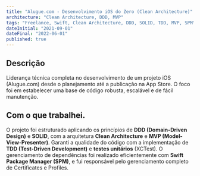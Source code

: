 ```yaml
---
title: "Alugue.com - Desenvolvimento iOS do Zero (Clean Architecture)"
architecture: "Clean Architecture, DDD, MVP"
tags: "Freelance, Swift, Clean Architecture, DDD, SOLID, TDD, MVP, SPM"
dateInitial: "2021-09-01"
dateFinal: "2022-06-01"
published: true
---
```


## Descrição

Liderança técnica completa no desenvolvimento de um projeto iOS (Alugue.com) desde o planejamento até a publicação na App Store. O foco foi em estabelecer uma base de código robusta, escalável e de fácil manutenção.

## Com o que trabalhei.

O projeto foi estruturado aplicando os princípios de **DDD (Domain-Driven Design)** e **SOLID**, com a arquitetura **Clean Architecture** e **MVP (Model-View-Presenter)**. Garanti a qualidade do código com a implementação de **TDD (Test-Driven Development)** e **testes unitários** (XCTest). O gerenciamento de dependências foi realizado eficientemente com **Swift Package Manager (SPM)**, e fui responsável pelo gerenciamento completo de Certificates e Profiles.